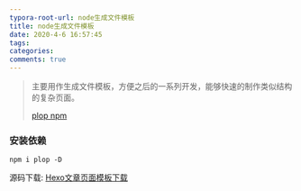 ```yaml
---
typora-root-url: node生成文件模板
title: node生成文件模板
date: 2020-4-6 16:57:45
tags:
categories: 
comments: true
---
```


> 主要用作生成文件模板，方便之后的一系列开发，能够快速的制作类似结构的复杂页面。
>
> [plop npm](https://www.npmjs.com/package/plop)

<!--more-->

### 安装依赖

```
npm i plop -D
```

源码下载: [Hexo文章页面模板下载](/files/plop.zip)